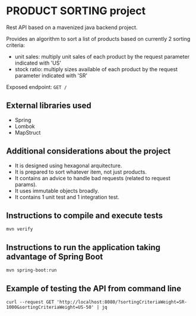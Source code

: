 # __PRODUCT SORTING__  project

Rest API based on a mavenized java backend project.

Provides an algorithm to sort a list of products based on currently 2 sorting criteria:
- unit sales: multiply unit sales of each product by the request parameter indicated with 'US'
- stock ratio: multiply sizes available of each product by the request parameter indicated with 'SR'

Exposed endpoint: `GET /`

## External libraries used
- Spring
- Lombok
- MapStruct

## Additional considerations about the project
- It is designed using hexagonal arquitecture.
- It is prepared to sort whatever item, not just products.
- It contains an advice to handle bad requests (related to request params).
- It uses immutable objects broadly.
- It contains 1 unit test and 1 integration test.

## Instructions to compile and execute tests
```
mvn verify
```

## Instructions to run the application taking advantage of Spring Boot
```
mvn spring-boot:run
```

## Example of testing the API from command line
```
curl --request GET 'http://localhost:8080/?sortingCriteriaWeight=SR-1000&sortingCriteriaWeight=US-50' | jq
```
